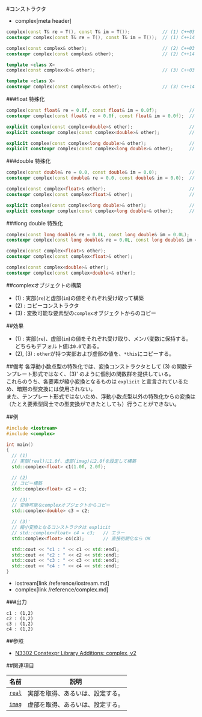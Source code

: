 #コンストラクタ
* complex[meta header]

```cpp
complex(const T& re = T(), const T& im = T());            // (1) C++03
constexpr complex(const T& re = T(), const T& im = T());  // (1) C++14

complex(const complex& other);                            // (2) C++03
constexpr complex(const complex& other);                  // (2) C++14

template <class X>
complex(const complex<X>& other);                         // (3) C++03

template <class X>
constexpr complex(const complex<X>& other);               // (3) C++14
```

###float 特殊化
```cpp
complex(const float& re = 0.0f, const float& im = 0.0f);			// (1) C++03
constexpr complex(const float& re = 0.0f, const float& im = 0.0f);	// (1) C++14

explicit complex(const complex<double>& other);						// (3)' C++03
explicit constexpr complex(const complex<double>& other);			// (3)' C++14

explicit complex(const complex<long double>& other);				// (3)' C++03
explicit constexpr complex(const complex<long double>& other);		// (3)' C++14
```

###double 特殊化
```cpp
complex(const double& re = 0.0, const double& im = 0.0);			// (1) C++03
constexpr complex(const double& re = 0.0, const double& im = 0.0);	// (1) C++14

complex(const complex<float>& other);								// (3)' C++03
constexpr complex(const complex<float>& other);						// (3)' C++14

explicit complex(const complex<long double>& other);				// (3)' C++03
explicit constexpr complex(const complex<long double>& other);		// (3)' C++14
```

###long double 特殊化
```cpp
complex(const long double& re = 0.0L, const long double& im = 0.0L);			// (1) C++03
constexpr complex(const long double& re = 0.0L, const long double& im = 0.0L);	// (1) C++14

complex(const complex<float>& other);											// (3)' C++03
constexpr complex(const complex<float>& other);									// (3)' C++14

complex(const complex<double>& other);											// (3)' C++03
constexpr complex(const complex<double>& other);								// (3)' C++14
```

##complexオブジェクトの構築
- (1) : 実部(`re`)と虚部(`im`)の値をそれぞれ受け取って構築
- (2) : コピーコンストラクタ
- (3) : 変換可能な要素型の`complex`オブジェクトからのコピー


##効果
- (1) : 実部(`re`)、虚部(`im`)の値をそれぞれ受け取り、メンバ変数に保持する。どちらもデフォルト値は`0.0`である。
- (2), (3) : `other`が持つ実部および虚部の値を、`*this`にコピーする。


##備考
各浮動小数点型の特殊化では、変換コンストラクタとして (3) の関数テンプレート形式ではなく、(3)' のように個別の関数群を提供している。  
これらのうち、各要素が縮小変換となるものは `explicit` と宣言されているため、暗黙の型変換には使用されない。  
また、テンプレート形式ではないため、浮動小数点型以外の特殊化からの変換は（たとえ要素型同士での型変換ができたとしても）行うことができない。


##例
```cpp
#include <iostream>
#include <complex>

int main()
{
  // (1)
  // 実部(real)に1.0f、虚部(imag)に2.0fを設定して構築
  std::complex<float> c1(1.0f, 2.0f);

  // (2)
  // コピー構築
  std::complex<float> c2 = c1;

  // (3)'
  // 変換可能なcomplexオブジェクトからコピー
  std::complex<double> c3 = c2;

  // (3)'
  // 縮小変換となるコンストラクタは explicit
  // std::complex<float> c4 = c3;	// エラー
  std::complex<float> c4(c3);		// 直接初期化なら OK

  std::cout << "c1 : " << c1 << std::endl;
  std::cout << "c2 : " << c2 << std::endl;
  std::cout << "c3 : " << c3 << std::endl;
  std::cout << "c4 : " << c4 << std::endl;
}
```
* iostream[link /reference/iostream.md]
* complex[link /reference/complex.md]

###出力
```
c1 : (1,2)
c2 : (1,2)
c3 : (1,2)
c4 : (1,2)
```


##参照
- [N3302 Constexpr Library Additions: complex, v2](http://www.open-std.org/jtc1/sc22/wg21/docs/papers/2011/n3302.html)


##関連項目

| 名前             | 説明                             |
|------------------|----------------------------------|
|[`real`](real.md) | 実部を取得、あるいは、設定する。 |
|[`imag`](imag.md) | 虚部を取得、あるいは、設定する。 |
